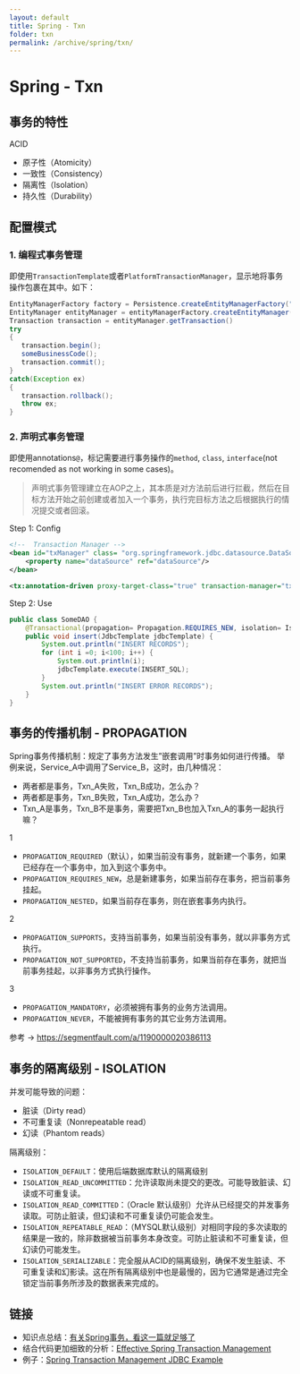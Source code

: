 ```yaml
---
layout: default
title: Spring - Txn
folder: txn
permalink: /archive/spring/txn/
---
```


# Spring - Txn

## 事务的特性

ACID
- 原子性（Atomicity）
- 一致性（Consistency）
- 隔离性（Isolation）
- 持久性（Durability）

## 配置模式

### 1. 编程式事务管理

即使用`TransactionTemplate`或者`PlatformTransactionManager`，显示地将事务操作包裹在其中。如下：

~~~ java
EntityManagerFactory factory = Persistence.createEntityManagerFactory("PERSISTENCE_UNIT_NAME");
EntityManager entityManager = entityManagerFactory.createEntityManager();
Transaction transaction = entityManager.getTransaction()
try
{
   transaction.begin();
   someBusinessCode();
   transaction.commit();
}
catch(Exception ex)
{
   transaction.rollback();
   throw ex;
}
~~~

### 2. 声明式事务管理

即使用annotations`@`，标记需要进行事务操作的`method`, `class`, `interface`(not recomended as not working in some cases)。

> 声明式事务管理建立在AOP之上，其本质是对方法前后进行拦截，然后在目标方法开始之前创建或者加入一个事务，执行完目标方法之后根据执行的情况提交或者回滚。

Step 1: Config
~~~ xml
<!--  Transaction Manager --> 
<bean id="txManager" class= "org.springframework.jdbc.datasource.DataSourceTransactionManager">
    <property name="dataSource" ref="dataSource"/>
</bean>

<tx:annotation-driven proxy-target-class="true" transaction-manager="txManager" />
~~~

Step 2: Use

~~~ java
public class SomeDAO {
    @Transactional(propagation= Propagation.REQUIRES_NEW, isolation= Isolation.READ_COMMITTED, readOnly=false)
    public void insert(JdbcTemplate jdbcTemplate) {
        System.out.println("INSERT RECORDS");
        for (int i =0; i<100; i++) {
            System.out.println(i);
            jdbcTemplate.execute(INSERT_SQL);
        }
        System.out.println("INSERT ERROR RECORDS");
    }
}
~~~

## 事务的传播机制 - PROPAGATION

Spring事务传播机制：规定了事务方法发生”嵌套调用”时事务如何进行传播。
举例来说，Service_A中调用了Service_B，这时，由几种情况：

- 两者都是事务，Txn_A失败，Txn_B成功，怎么办？
- 两者都是事务，Txn_B失败，Txn_A成功，怎么办？
- Txn_A是事务，Txn_B不是事务，需要把Txn_B也加入Txn_A的事务一起执行嘛？

1
- `PROPAGATION_REQUIRED`（默认），如果当前没有事务，就新建一个事务，如果已经存在一个事务中，加入到这个事务中。
- `PROPAGATION_REQUIRES_NEW`，总是新建事务，如果当前存在事务，把当前事务挂起。
- `PROPAGATION_NESTED`，如果当前存在事务，则在嵌套事务内执行。

2
- `PROPAGATION_SUPPORTS`，支持当前事务，如果当前没有事务，就以非事务方式执行。
- `PROPAGATION_NOT_SUPPORTED`，不支持当前事务，如果当前存在事务，就把当前事务挂起，以非事务方式执行操作。

3
- `PROPAGATION_MANDATORY`，必须被拥有事务的业务方法调用。
- `PROPAGATION_NEVER`，不能被拥有事务的其它业务方法调用。

参考 -> <https://segmentfault.com/a/1190000020386113>

## 事务的隔离级别 - ISOLATION

并发可能导致的问题：
- 脏读（Dirty read）
- 不可重复读（Nonrepeatable read）
- 幻读（Phantom reads）

隔离级别：
- `ISOLATION_DEFAULT`：使用后端数据库默认的隔离级别
- `ISOLATION_READ_UNCOMMITTED`：允许读取尚未提交的更改。可能导致脏读、幻读或不可重复读。
- `ISOLATION_READ_COMMITTED`：（Oracle 默认级别）允许从已经提交的并发事务读取。可防止脏读，但幻读和不可重复读仍可能会发生。
- `ISOLATION_REPEATABLE_READ`：（MYSQL默认级别）对相同字段的多次读取的结果是一致的，除非数据被当前事务本身改变。可防止脏读和不可重复读，但幻读仍可能发生。
- `ISOLATION_SERIALIZABLE`：完全服从ACID的隔离级别，确保不发生脏读、不可重复读和幻影读。这在所有隔离级别中也是最慢的，因为它通常是通过完全锁定当前事务所涉及的数据表来完成的。

## 链接

- 知识点总结：[有关Spring事务，看这一篇就足够了](https://www.cnblogs.com/mseddl/p/11577846.html)
- 结合代码更加细致的分析：[Effective Spring Transaction Management](https://dzone.com/articles/spring-transaction-management)
- 例子：[Spring Transaction Management JDBC Example](https://www.netjstech.com/2018/08/spring-transaction-management-jdbc-example-using-transactional-annotation.html)
